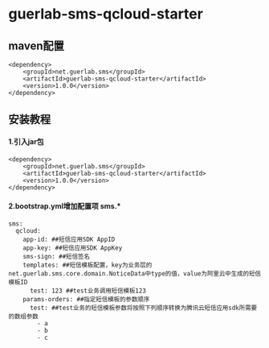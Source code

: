 # guerlab-sms-qcloud-starter

## maven配置

```
<dependency>
	<groupId>net.guerlab.sms</groupId>
	<artifactId>guerlab-sms-qcloud-starter</artifactId>
	<version>1.0.0</version>
</dependency>
```

## 安装教程

#### 1.引入jar包

```
<dependency>
    <groupId>net.guerlab.sms</groupId>
    <artifactId>guerlab-sms-qcloud-starter</artifactId>
    <version>1.0.0</version>
</dependency>
```

#### 2.bootstrap.yml增加配置项 sms.*

```
sms:
  qcloud:
    app-id: ##短信应用SDK AppID
    app-key: ##短信应用SDK AppKey
    sms-sign: ##短信签名
    templates: ##短信模板配置，key为业务层的net.guerlab.sms.core.domain.NoticeData中type的值，value为阿里云中生成的短信模板ID
      test: 123 ##test业务调用短信模板123
    params-orders: ##指定短信模板的参数顺序
      test: ##test业务的短信模板参数将按照下列顺序转换为腾讯云短信应用sdk所需要的数组参数
        - a
        - b
        - c